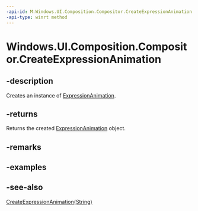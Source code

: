 ```yaml
---
-api-id: M:Windows.UI.Composition.Compositor.CreateExpressionAnimation
-api-type: winrt method
---
```


<!-- Method syntax
public Windows.UI.Composition.ExpressionAnimation CreateExpressionAnimation()
-->

# Windows.UI.Composition.Compositor.CreateExpressionAnimation

## -description
Creates an instance of [ExpressionAnimation](expressionanimation.md).



## -returns
Returns the created [ExpressionAnimation](expressionanimation.md) object.

## -remarks

## -examples

## -see-also
[CreateExpressionAnimation(String)](compositor_createexpressionanimation_1573187296.md)
